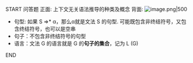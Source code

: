 START
问答题
正面: 上下文无关语法推导的种类及概念
背面: ![image.png|500](https://thdlrt.oss-cn-beijing.aliyuncs.com/20240304152220.png)
- 句型: 如果 S =>\* α，那么α就是文法 S 的句型. 可能既包含非终结符号，又包含终结符号，也可以是空串
- 句子：不包含非终结符号的句型
- 语言：文法 G 的语言就是 G 的**句子的集合**，记为 L (G)
<!--ID: 1709689035789-->
END